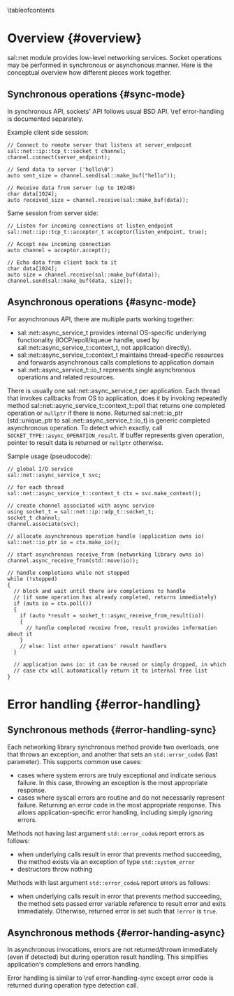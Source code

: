 <!--- \defgroup net Networking -->

\tableofcontents


Overview {#overview}
========

sal::net module provides low-level networking services. Socket operations may
be performed in synchronous or asynchonous manner. Here is the conceptual
overview how different pieces work together.


Synchronous operations {#sync-mode}
----------------------

In synchronous API, sockets' API follows usual BSD API. \ref error-handling is
documented separately.

Example client side session:
```{.cpp}
// Connect to remote server that listens at server_endpoint
sal::net::ip::tcp_t::socket_t channel;
channel.connect(server_endpoint);

// Send data to server ('hello\0')
auto sent_size = channel.send(sal::make_buf("hello"));

// Receive data from server (up to 1024B)
char data[1024];
auto received_size = channel.receive(sal::make_buf(data));
```

Same session from server side:
```{.cpp}
// Listen for incoming connections at listen_endpoint
sal::net::ip::tcp_t::acceptor_t acceptor(listen_endpoint, true);

// Accept new incoming connection
auto channel = acceptor.accept();

// Echo data from client back to it
char data[1024];
auto size = channel.receive(sal::make_buf(data));
channel.send(sal::make_buf(data, size));
```



Asynchronous operations {#async-mode}
-----------------------

For asynchronous API, there are multiple parts working together:
  - sal::net::async_service_t provides internal OS-specific underlying
    functionality (IOCP/epoll/kqueue handle, used by
    sal::net::async_service_t::context_t, not application directly).
  - sal::net::async_service_t::context_t maintains thread-specific
    resources and forwards asynchronous calls completions to application
    domain
  - sal::net::async_service_t::io_t represents single asynchronous
    operations and related resources.

There is usually one sal::net::async_service_t per application. Each
thread that invokes callbacks from OS to application, does it by invoking
repeatedly method sal::net::async_service_t::context_t::poll that
returns one completed operation or ```nullptr``` if there is none. Returned
sal::net::io_ptr (std::unique_ptr to sal::net::async_service_t::io_t) is
generic completed asynchronous operation. To detect which exactly,
call ```SOCKET_TYPE::async_OPERATION_result```. If buffer represents given
operation, pointer to result data is returned or ```nullptr``` otherwise.

Sample usage (pseudocode):
```{.cpp}
// global I/O service
sal::net::async_service_t svc;

// for each thread
sal::net::async_service_t::context_t ctx = svc.make_context();

// create channel associated with async service
using socket_t = sal::net::ip::udp_t::socket_t;
socket_t channel;
channel.associate(svc);

// allocate asynchronous operation handle (application owns io)
sal::net::io_ptr io = ctx.make_io();

// start asynchronous receive_from (networking library owns io)
channel.async_receive_from(std::move(io));

// handle completions while not stopped
while (!stopped)
{
  // block and wait until there are completions to handle
  // (if some operation has already completed, returns immediately)
  if (auto io = ctx.poll())
  {
    if (auto *result = socket_t::async_receive_from_result(io))
    {
      // handle completed receive from, result provides information about it
    }
    // else: list other operations' result handlers
  }

  // application owns io: it can be reused or simply dropped, in which
  // case ctx will automatically return it to internal free list
}
```


Error handling {#error-handling}
==============

Synchronous methods {#error-handling-sync}
-------------------

Each networking library synchronous method provide two overloads, one that
throws an exception, and another that sets an ```std::error_code&``` (last
parameter). This supports common use cases:
  - cases where system errors are truly exceptional and indicate serious
    failure. In this case, throwing an exception is the most appropriate
    response.
  - cases where syscall errors are routine and do not necessarily represent
    failure. Returning an error code in the most appropriate response. This
    allows application-specific error handling, including simply ignoring
    errors.

Methods not having last argument ```std::error_code&``` report errors as
follows:
  - when underlying calls result in error that prevents method succeeding, the
    method exists via an exception of type ```std::system_error```
  - destructors throw nothing

Methods with last argument ```std::error_code&``` report errors as follows:
  - when underlying calls result in error that prevents method succeeding, the
    method sets passed error variable reference to result error and exits
    immediately. Otherwise, returned error is set such that ```!error``` is
    ```true```.


Asynchronous methods {#error-handing-async}
--------------------

In asynchronous invocations, errors are not returned/thrown immediately (even
if detected) but during operation result handling. This simplifies
application's completions and errors handling.

Error handling is similar to \ref error-handling-sync except error code is
returned during operation type detection call.

